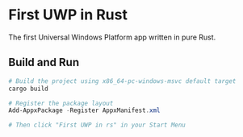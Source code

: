 # First UWP in Rust
The first Universal Windows Platform app written in pure Rust.

## Build and Run
```powershell
# Build the project using x86_64-pc-windows-msvc default target
cargo build

# Register the package layout
Add-AppxPackage -Register AppxManifest.xml

# Then click "First UWP in rs" in your Start Menu
```
